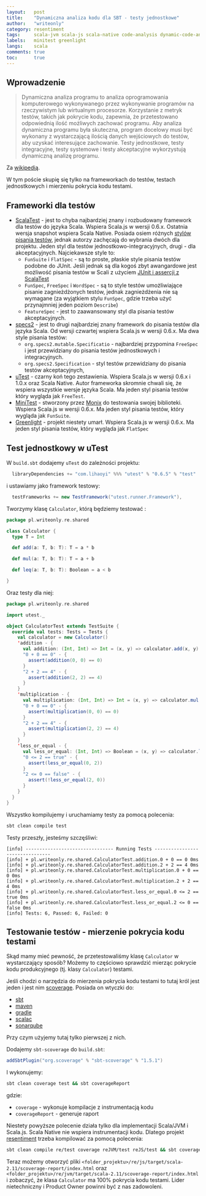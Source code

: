 ```yaml
---
layout:   post
title:    "Dynamiczna analiza kodu dla SBT - testy jednostkowe"
author:   "writeonly"
category: resentiment
tags:     scala-jvm scala-js scala-native code-analysis dynamic-code-analysis specs2 scalatest utest
labels:   minitest greenlight
langs:    scala
comments: true
toc:      true
---
```


## Wprowadzenie

> Dynamiczna analiza programu to analiza oprogramowania komputerowego wykonywanego przez wykonywanie programów na rzeczywistym lub wirtualnym procesorze.
> Korzystanie z metryk testów, takich jak pokrycie kodu, zapewnia, że przetestowano odpowiednią ilość możliwych zachować programu.
> Aby analiza dynamiczna programu była skuteczna, program docelowy musi być wykonany z wystarczającą ilością danych wejściowych do testów, aby uzyskać interesujące zachowanie.
> Testy jednostkowe, testy integracyjne, testy systemowe i testy akceptacyjne wykorzystują dynamiczną analizę programu.

Za [wikipedią](<https://en.wikipedia.org/wiki/Dynamic_program_analysis>).

W tym poście skupię się tylko na frameworkach do testów, testach jednostkowych i mierzeniu pokrycia kodu testami.

## Frameworki dla testów

* [ScalaTest](<http://www.scalatest.org>) -
jest to chyba najbardziej znany i rozbudowany framework dla testów do języka Scala.
Wspiera Scala.js w wersji 0.6.x. Ostatnia wersja snapshot wspiera Scala Native.
Posiada osiem różnych [stylów pisania testów](<http://www.scalatest.org/user_guide/selecting_a_style>),
jednak autorzy zachęcają do wybrania dwóch dla projektu.
Jeden styl dla testów jednostkowo-integracyjnych, drugi - dla akceptacyjnych.
Najciekawsze style to:
  * `FunSuite` i `FlatSpec` - są to proste, płaskie style pisania testów podobne do JUnit.
  Jeśli jednak są dla kogoś zbyt awangardowe jest możliwość pisania testów w Scali z użyciem [JUnit i assercji z ScalaTest](<http://www.scalatest.org/getting_started_with_junit_4_in_scala>)
  * `FunSpec`, `FreeSpec` i `WordSpec` - są to style testów umożliwiające pisanie zagnieżdżonych testów,
  jednak zagnieżdżenia nie są wymagane (za wyjątkiem stylu `FunSpec`, gdzie trzeba użyć przynajmniej jeden poziom `Describe`)
  * `FeatureSpec` - jest to zaawansowany styl dla pisania testów akceptacyjnych.
* [specs2](<https://etorreborre.github.io/specs2/>) -
jest to drugi najbardziej znany framework do pisania testów dla języka Scala.
Od wersji czwartej wspiera Scala.js w wersji 0.6.x.
Ma dwa style pisania testów:
  * `org.specs2.mutable.Specificatio` - najbardziej przypomina `FreeSpec` i jest przewidziany do pisania testów jednostkowych i integracyjnych.
  * `org.specs2.Specification` - styl testów przewidziany do pisania testów akceptacyjnych,
* [uTest](<https://github.com/lihaoyi/utest>) -
czarny koń tego zestawienia.
Wspiera Scala.js w wersji 0.6.x i 1.0.x oraz Scala Native.
Autor frameworka skromnie chwali się, że wspiera wszystkie wersje języka Scala.
Ma jeden styl pisania testów który wygląda jak `FreeTest`.
* [MiniTest](<https://github.com/monix/minitest>) -
stworzony przez [Monix](<https://monix.io>) do testowania swojej biblioteki.
Wspiera Scala.js w wersji 0.6.x.
Ma jeden styl pisania testów, który wygląda jak `FunSuite`.
* [Greenlight](<https://github.com/greencatsoft/greenlight>) -
projekt niestety umarł.
Wspiera Scala.js w wersji 0.6.x.
Ma jeden styl pisania testów, który wygląda jak `FlatSpec`

## Test jednostkowy w uTest

W `build.sbt` dodajemy `uTest` do zależności projektu:
```scala
  libraryDependencies += "com.lihaoyi" %%% "utest" % "0.6.5" % "test"
```

i ustawiamy jako framework testowy:
```scala
  testFrameworks += new TestFramework("utest.runner.Framework"),
```


Tworzymy klasę `Calculator`, którą będziemy testować :
```scala
package pl.writeonly.re.shared

class Calculator {
  type T = Int

  def add(a: T, b: T): T = a * b

  def mul(a: T, b: T): T = a + b

  def leq(a: T, b: T): Boolean = a < b

}
```

Oraz testy dla niej:

```scala
package pl.writeonly.re.shared

import utest._

object CalculatorTest extends TestSuite {
  override val tests: Tests = Tests {
    val calculator = new Calculator()
    'addition - {
      val addition: (Int, Int) => Int = (x, y) => calculator.add(x, y)
      "0 + 0 == 0" - {
        assert(addition(0, 0) == 0)
      }
      "2 + 2 == 4" - {
        assert(addition(2, 2) == 4)
      }
    }
    'multiplication - {
      val multiplication: (Int, Int) => Int = (x, y) => calculator.mul(x, y)
      "0 + 0 == 0" - {
        assert(multiplication(0, 0) == 0)
      }
      "2 + 2 == 4" - {
        assert(multiplication(2, 2) == 4)
      }
    }
    'less_or_equal - {
      val less_or_equal: (Int, Int) => Boolean = (x, y) => calculator.leq(x, y)
      "0 <= 2 == true" - {
        assert(less_or_equal(0, 2))
      }
      "2 <= 0 == false" - {
        assert(!less_or_equal(2, 0))
      }
    }
  }
}
```

Wszystko kompilujemy i uruchamiamy testy za pomocą polecenia:
```bash
sbt clean compile test
```

Testy przeszły, jesteśmy szczęśliwi:
```log
[info] -------------------------------- Running Tests --------------------------------
[info] + pl.writeonly.re.shared.CalculatorTest.addition.0 + 0 == 0 0ms
[info] + pl.writeonly.re.shared.CalculatorTest.addition.2 + 2 == 4 0ms
[info] + pl.writeonly.re.shared.CalculatorTest.multiplication.0 + 0 == 0 0ms
[info] + pl.writeonly.re.shared.CalculatorTest.multiplication.2 + 2 == 4 0ms
[info] + pl.writeonly.re.shared.CalculatorTest.less_or_equal.0 <= 2 == true 0ms
[info] + pl.writeonly.re.shared.CalculatorTest.less_or_equal.2 <= 0 == false 0ms
[info] Tests: 6, Passed: 6, Failed: 0
```

## Testowanie testów - mierzenie pokrycia kodu testami
Skąd mamy mieć pewność, że przetestowaliśmy klasę `Calculator` w wystarczający sposób?
Możemy to częściowo sprawdzić mierząc pokrycie kodu produkcyjnego (tj. klasy `Calculator`) testami.

Jeśli chodzi o narzędzia do mierzenia pokrycia kodu testami to tutaj król jest jeden
i jest nim [scoverage](<http://scoverage.org>).
Posiada on wtyczki do:
* [sbt](<https://github.com/scoverage/sbt-scoverage>)
* [maven](<https://github.com/scoverage/scoverage-maven-plugin>)
* [gradle](<https://github.com/scoverage/gradle-scoverage>)
* [scalac](<https://github.com/scoverage/scalac-scoverage-plugin>)
* [sonarqube](<https://github.com/scoverage/sonar-scoverage-plugin>)

Przy czym użyjemy tutaj tylko pierwszej z nich.


Dodajemy `sbt-scoverage` do `build.sbt`:
```scala
addSbtPlugin("org.scoverage" % "sbt-scoverage" % "1.5.1")
```
I wykonujemy:
```bash
sbt clean coverage test && sbt coverageReport
```
gdzie:
* `coverage` -  wykonuje kompilacje z instrumentacją kodu
* `coverageReport` -  generuje raport

Niestety powyższe polecenie działa tylko dla implementacji Scala/JVM i Scala.js.
Scala Native nie wspiera instrumentacji kodu.
Dlatego projekt [resentiment](https://github.com/writeonly/resentiment) trzeba kompilować za pomocą polecenia:
```bash
sbt clean compile re/test coverage reJVM/test reJS/test && sbt coverageReport
```

Teraz możemy otworzyć pliki `<folder_projektu>/re/js/target/scala-2.11/scoverage-report/index.html`
oraz `<folder_projektu>/re/jvm/target/scala-2.11/scoverage-report/index.html`
i zobaczyć, że klasa `Calculator` ma 100% pokrycia kodu testami.
Lider nietechniczny i Product Owner powinni być z nas zadowoleni.